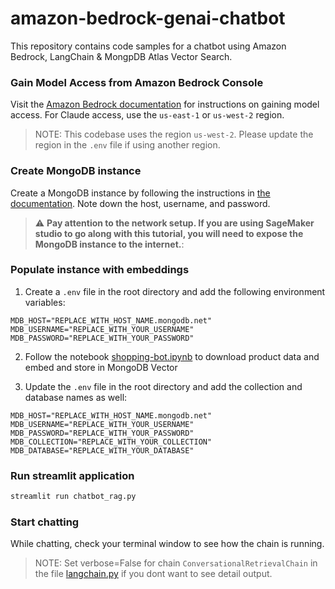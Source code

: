 # amazon-bedrock-genai-chatbot

This repository contains code samples for a chatbot using Amazon Bedrock, LangChain & MongpDB Atlas Vector Search.

### Gain Model Access from Amazon Bedrock Console

Visit the [Amazon Bedrock documentation](https://docs.aws.amazon.com/bedrock/latest/userguide/model-access.html) for instructions on gaining model access. For Claude access, use the `us-east-1` or `us-west-2` region. 

> NOTE: This codebase uses the region `us-west-2`. Please update the region in the `.env` file if using another region.

### Create MongoDB instance 

Create a MongoDB instance by following the instructions in [the documentation](https://www.mongodb.com/basics/create-database).  Note down the host, username, and password.

> &#x26a0;&#xfe0f; **Pay attention to the network setup. If you are using SageMaker studio to go along with this tutorial, you will need to expose the MongoDB instance to the internet.**:

### Populate instance with embeddings

1. Create a `.env` file in the root directory and add the following environment variables:

```env
MDB_HOST="REPLACE_WITH_HOST_NAME.mongodb.net"
MDB_USERNAME="REPLACE_WITH_YOUR_USERNAME"
MDB_PASSWORD="REPLACE_WITH_YOUR_PASSWORD"
```

2. Follow the notebook [shopping-bot.ipynb](notebook/shopping-bot.ipynb) to download product data and embed and store in MongoDB Vector

3. Update the `.env` file in the root directory and add the collection and database names as well:

```env
MDB_HOST="REPLACE_WITH_HOST_NAME.mongodb.net"
MDB_USERNAME="REPLACE_WITH_YOUR_USERNAME"
MDB_PASSWORD="REPLACE_WITH_YOUR_PASSWORD"
MDB_COLLECTION="REPLACE_WITH_YOUR_COLLECTION"
MDB_DATABASE="REPLACE_WITH_YOUR_DATABASE"
```

### Run streamlit application

```bash
streamlit run chatbot_rag.py
```

### Start chatting
While chatting, check your terminal window to see how the chain is running.
> NOTE: Set verbose=False for chain `ConversationalRetrievalChain` in the file [langchain.py](utils/langchain.py) if you dont want to see detail output.